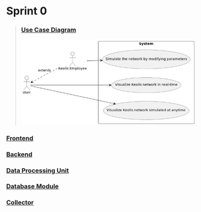 # Sprint 0

>
> ### [Use Case Diagram](global/useCase.puml)
>
> ![Use Case Diagram Image](global/useCase.png)

### [Frontend](frontend/README.md)
### [Backend](backend/README.md)
### [Data Processing Unit](processingunit/README.md)
### [Database Module](databasemodule/README.md)
### [Collector](collector/README.md)
